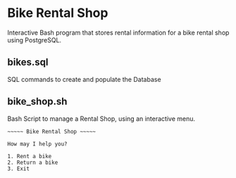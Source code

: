 # Bike Rental Shop

Interactive Bash program that stores rental information for a bike rental shop using PostgreSQL.

## bikes.sql

SQL commands to create and populate the Database

## bike_shop.sh

Bash Script to manage a Rental Shop, using an interactive menu.

```
~~~~~ Bike Rental Shop ~~~~~

How may I help you?

1. Rent a bike
2. Return a bike
3. Exit
```
